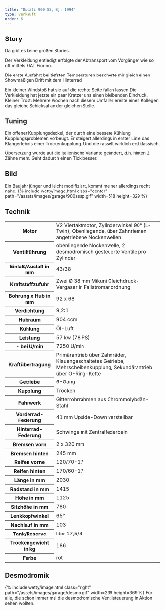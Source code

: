 ```yaml
---
title: "Ducati 900 SS, Bj. 1994"
type: verkauft
order: 6
--- 
```

## Story
Da gibt es keine großen Stories.

Der Verkleidung entledigt erfolgte der Abtransport vom Vorgänger wie so oft mittels FIAT Fiorino.

Die erste Ausfahrt bei tiefsten Temperaturen bescherte mir gleich einen Showmäßigen Drift mit dem Hinterrad.

Ein kleiner Windstoß hat sie auf die rechte Seite fallen lassen.Die Verkleidung hat jetzte ein paar Kratzer uns einen bleibenden Eindruck. Kleiner Trost: Mehrere Wochen nach diesem Umfaller ereilte einen Kollegen das gleiche Schicksal an der gleichen Stelle. 

## Tuning
Ein offener Kupplungsdeckel, der durch eine bessere Kühlung Kupplungsproblemen vorbeugt. Er steigert allerdings in erster Linie das Klangerlebnis einer Trockenkupplung. Und die rasselt wirklich erstklassisch.

Übersetzung wurde auf die italienische Variante geändert, d.h. hinten 2 Zähne mehr. Geht dadurch einen Tick besser. 

## Bild
Ein Baujahr jünger und leicht modifiziert, kommt meiner allerdings recht nahe.
{% include wetty/image.html class="center" path="/assets/images/garage/900sssp.gif" width=518 height=329 %}

## Technik
<table class="table_technik">
	<tr class="row0">
		<th class="col0"> Motor </th><td class="col1"> V2 Viertaktmotor, Zylinderwinkel 90° (L-Twin), Obenliegende, über Zahnriemen angetriebene Nockenwellen </td>
	</tr>
	<tr class="row1">
		<th class="col0"> Ventilführung </th><td class="col1"> obenliegende Nockenwelle, 2 desmodromisch gesteuerte Ventile pro Zylinder </td>
	</tr>
	<tr class="row2">
		<th class="col0"> Einlaß/Auslaß in mm </th><td class="col1"> 43/38 </td>
	</tr>
	<tr class="row3">
		<th class="col0"> Kraftstoffzufuhr </th><td class="col1"> Zwei Ø 38 mm Mikuni Gleichdruck-Vergaser in Fallstromanordnung </td>
	</tr>
	<tr class="row4">
		<th class="col0"> Bohrung x Hub in mm </th><td class="col1"> 92 x 68 </td>
	</tr>
	<tr class="row5">
		<th class="col0"> Verdichtung </th><td class="col1"> 9,2:1 </td>
	</tr>
	<tr class="row6">
		<th class="col0"> Hubraum </th><td class="col1"> 904 ccm </td>
	</tr>
	<tr class="row7">
		<th class="col0"> Kühlung </th><td class="col1"> Öl-Luft </td>
	</tr>
	<tr class="row8">
		<th class="col0"> Leistung </th><td class="col1"> 57 kw (78 PS) </td>
	</tr>
	<tr class="row9">
		<th class="col0"> - bei U/min </th><td class="col1"> 7250 U/min </td>
	</tr>
	<tr class="row10">
		<th class="col0"> Kraftübertragung </th><td class="col1"> Primärantrieb über Zahnräder, Klauengeschaltetes Getriebe, Mehrscheibenkupplung, Sekundärantrieb über O-Ring-Kette </td>
	</tr>
	<tr class="row11">
		<th class="col0"> Getriebe </th><td class="col1"> 6-Gang </td>
	</tr>
	<tr class="row12">
		<th class="col0"> Kupplung </th><td class="col1"> Trocken </td>
	</tr>
	<tr class="row13">
		<th class="col0"> Fahrwerk </th><td class="col1"> Gitterrohrrahmen aus Chrommolybdän-Stahl </td>
	</tr>
	<tr class="row14">
		<th class="col0"> Vorderrad-Federung </th><td class="col1"> 41 mm Upside-Down verstellbar </td>
	</tr>
	<tr class="row15">
		<th class="col0"> Hinterrad-Federung </th><td class="col1"> Schwinge mit Zentralfederbein </td>
	</tr>
	<tr class="row16">
		<th class="col0"> Bremsen vorn </th><td class="col1"> 2 x 320 mm </td>
	</tr>
	<tr class="row17">
		<th class="col0"> Bremsen hinten </th><td class="col1"> 245 mm </td>
	</tr>
	<tr class="row18">
		<th class="col0"> Reifen vorne </th><td class="col1"> 120/70-17 </td>
	</tr>
	<tr class="row19">
		<th class="col0"> Reifen hinten </th><td class="col1"> 170/60-17 </td>
	</tr>
	<tr class="row20">
		<th class="col0"> Länge in mm </th><td class="col1"> 2030 </td>
	</tr>
	<tr class="row21">
		<th class="col0"> Radstand in mm </th><td class="col1"> 1415 </td>
	</tr>
	<tr class="row22">
		<th class="col0"> Höhe in mm </th><td class="col1"> 1125 </td>
	</tr>
	<tr class="row23">
		<th class="col0"> Sitzhöhe in mm </th><td class="col1"> 780 </td>
	</tr>
	<tr class="row24">
		<th class="col0"> Lenkkopfwinkel </th><td class="col1"> 65° </td>
	</tr>
	<tr class="row25">
		<th class="col0"> Nachlauf in mm </th><td class="col1"> 103 </td>
	</tr>
	<tr class="row26">
		<th class="col0"> Tank/Reserve </th><td class="col1"> liter 17,5/4 </td>
	</tr>
	<tr class="row27">
		<th class="col0"> Trockengewicht in kg </th><td class="col1"> 186 </td>
	</tr>
	<tr class="row28">
		<th class="col0"> Farbe </th><td class="col1"> rot </td>
	</tr>
</table>

## Desmodromik
{% include wetty/image.html class="right" path="/assets/images/garage/desmo.gif" width=239 height=369 %}
Für alle, die schon immer mal die desmodromische Ventilsteuerung in Aktion sehen wollten.
